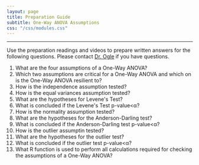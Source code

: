 ```yaml
---
layout: page
title: Preparation Guide
subtitle: One-Way ANOVA Assumptions
css: "/css/modules.css"
---
```


----

<div class="alert alert-warning">
Use the preparation readings and videos to prepare written answers for the following questions. Please contact <a href="mailto:dogle@northland.edu">Dr. Ogle</a> if you have questions.
</div>

1. What are the four assumptions of a One-Way ANOVA?
1. Which two assumptions are critical for a One-Way ANOVA and which on is the One-Way ANOVA resilient to?
1. How is the independence assumption tested?
1. How is the equal variances assumption tested?
1. What are the hypotheses for Levene's Test?
1. What is concluded if the Levene's Test p-value<&alpha;?
1. How is the normality assumption tested?
1. What are the hypotheses for the Anderson-Darling test?
1. What is concluded if the Anderson-Darling test p-value<&alpha;?
1. How is the outlier assumptin tested?
1. What are the hypotheses for the outlier test?
1. What is concluded if the outlier test p-value<&alpha;?
1. What R function is used to perform all calculations required for checking the assumptions of a One-Way ANOVA?
